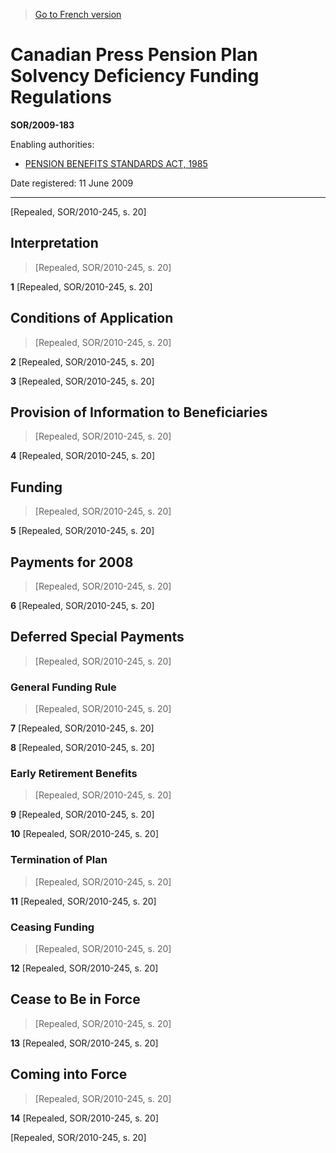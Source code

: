 > [Go to French version](/fr/Règlements/Décrets,%20ordonnances%20et%20règlements%20statutaires/2009/183.md)

# Canadian Press Pension Plan Solvency Deficiency Funding Regulations

**SOR/2009-183**

Enabling authorities: 
- [PENSION BENEFITS STANDARDS ACT, 1985](/en/Acts/Statutes%20of%20Canada/1985/c.%2032%20(2nd%20Supp.).md)

Date registered: 11 June 2009

----------


[Repealed, SOR/2010-245, s. 20]



## Interpretation
> [Repealed, SOR/2010-245, s. 20]



**1** [Repealed, SOR/2010-245, s. 20]




## Conditions of Application
> [Repealed, SOR/2010-245, s. 20]



**2** [Repealed, SOR/2010-245, s. 20]



**3** [Repealed, SOR/2010-245, s. 20]




## Provision of Information to Beneficiaries
> [Repealed, SOR/2010-245, s. 20]



**4** [Repealed, SOR/2010-245, s. 20]




## Funding
> [Repealed, SOR/2010-245, s. 20]



**5** [Repealed, SOR/2010-245, s. 20]




## Payments for 2008
> [Repealed, SOR/2010-245, s. 20]



**6** [Repealed, SOR/2010-245, s. 20]




## Deferred Special Payments
> [Repealed, SOR/2010-245, s. 20]




### General Funding Rule
> [Repealed, SOR/2010-245, s. 20]



**7** [Repealed, SOR/2010-245, s. 20]



**8** [Repealed, SOR/2010-245, s. 20]




### Early Retirement Benefits
> [Repealed, SOR/2010-245, s. 20]



**9** [Repealed, SOR/2010-245, s. 20]



**10** [Repealed, SOR/2010-245, s. 20]




### Termination of Plan
> [Repealed, SOR/2010-245, s. 20]



**11** [Repealed, SOR/2010-245, s. 20]




### Ceasing Funding
> [Repealed, SOR/2010-245, s. 20]



**12** [Repealed, SOR/2010-245, s. 20]




## Cease to Be in Force
> [Repealed, SOR/2010-245, s. 20]



**13** [Repealed, SOR/2010-245, s. 20]




## Coming into Force
> [Repealed, SOR/2010-245, s. 20]



**14** [Repealed, SOR/2010-245, s. 20]


[Repealed, SOR/2010-245, s. 20]



